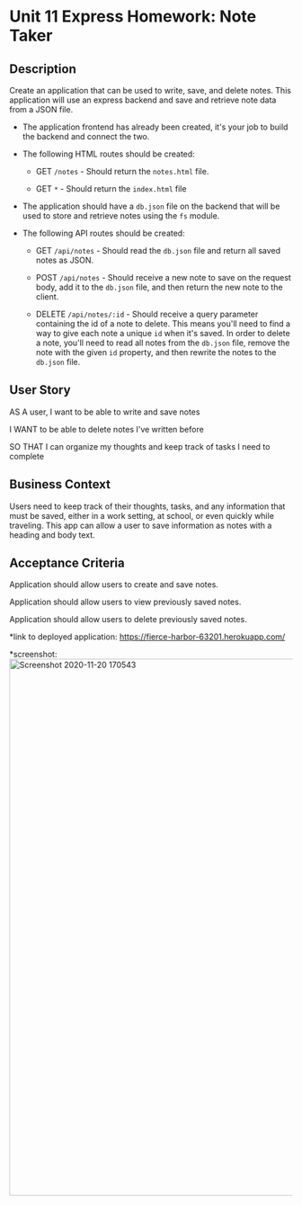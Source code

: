 # Unit 11 Express Homework: Note Taker

## Description

Create an application that can be used to write, save, and delete notes. This application will use an express backend and save and retrieve note data from a JSON file.

* The application frontend has already been created, it's your job to build the backend and connect the two.

* The following HTML routes should be created:

  * GET `/notes` - Should return the `notes.html` file.

  * GET `*` - Should return the `index.html` file

* The application should have a `db.json` file on the backend that will be used to store and retrieve notes using the `fs` module.

* The following API routes should be created:

  * GET `/api/notes` - Should read the `db.json` file and return all saved notes as JSON.

  * POST `/api/notes` - Should receive a new note to save on the request body, add it to the `db.json` file, and then return the new note to the client.

  * DELETE `/api/notes/:id` - Should receive a query parameter containing the id of a note to delete. This means you'll need to find a way to give each note a unique `id` when it's saved. In order to delete a note, you'll need to read all notes from the `db.json` file, remove the note with the given `id` property, and then rewrite the notes to the `db.json` file.

## User Story

AS A user, I want to be able to write and save notes

I WANT to be able to delete notes I've written before

SO THAT I can organize my thoughts and keep track of tasks I need to complete

## Business Context

Users need to keep track of their thoughts, tasks, and any information that must be saved, either in a work setting, at school, or even quickly while traveling. This app can allow a user to save information as notes with a heading and body text. 

## Acceptance Criteria

Application should allow users to create and save notes.

Application should allow users to view previously saved notes.

Application should allow users to delete previously saved notes.


*link to deployed application: https://fierce-harbor-63201.herokuapp.com/

*screenshot: <img width="955" alt="Screenshot 2020-11-20 170543" src="https://user-images.githubusercontent.com/67657449/99854355-ad50d300-2b52-11eb-81c2-555d930f0a05.png">